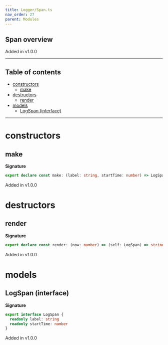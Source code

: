 ```yaml
---
title: Logger/Span.ts
nav_order: 27
parent: Modules
---
```


## Span overview

Added in v1.0.0

---

<h2 class="text-delta">Table of contents</h2>

- [constructors](#constructors)
  - [make](#make)
- [destructors](#destructors)
  - [render](#render)
- [models](#models)
  - [LogSpan (interface)](#logspan-interface)

---

# constructors

## make

**Signature**

```ts
export declare const make: (label: string, startTime: number) => LogSpan
```

Added in v1.0.0

# destructors

## render

**Signature**

```ts
export declare const render: (now: number) => (self: LogSpan) => string
```

Added in v1.0.0

# models

## LogSpan (interface)

**Signature**

```ts
export interface LogSpan {
  readonly label: string
  readonly startTime: number
}
```

Added in v1.0.0
